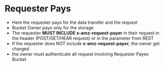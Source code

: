 # Requester Pays

- Here the requester pays for the data transfer and the request
- Bucket Owner pays only for the storage 
- The requester **MUST INCLUDE x-amz-request-payer** in their request in the header (POST/GET/HEAR request) or in the parameter from REST
- If the requester does NOT include **x-amz-request-payer**, the owner get charged
- the owner must authenticate all request involving Requester Payes Bucket
